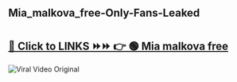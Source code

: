 
 ## Mia_malkova_free-Only-Fans-Leaked

# <h2><a href="https://clipsfans.com/Mia_malkova_free&ref=git">🔗 Click to LINKS ⏩⏩ 👉 🟢 Mia malkova free </a></h2>

<a href="https://clipsfans.com/Mia_malkova_free&ref=git" rel="nofollow" data-target="animated-image.originalLink"><img src="https://i.ibb.co.com/xMMVF88/686577567.gif" alt="Viral Video Original" style="max-width: 100%; display: inline-block;" data-target="animated-image.originalImage"></a>
